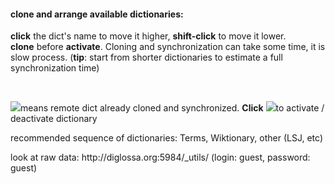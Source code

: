 #### clone and arrange available dictionaries:

<!-- <p id="cloning-text" class="green">&nbsp;</p> -->

<div class="section-descr">
    <b>click</b> the dict's name to move it higher, <b>shift-click</b> to move it lower.
    <br>  <b>clone</b> before <b>activate</b>.
    Cloning and synchronization can take some time, it is slow process.
    <!-- But you can work with selected dictionary just after click, before a process will be fully finished. -->
    (<b>tip</b>: start from shorter dictionaries to estimate a full synchronization time)
</div>

<!-- <div id="before-remote-table" class="error-message">if no remote dictionaries table appears, check an internet connection or just reload a page:  </div> -->
<div id="dicts-remote"></div>

<p>&nbsp;</p>

<div class="section-descr">
    <p><img src="../resources/check.png" class="dict-check">means remote dict already cloned and synchronized. <b>Click</b> <img src="../resources/check.png" class="dict-check">to activate / deactivate dictionary</p>
    <p>recommended sequence of dictionaries: Terms, Wiktionary, other (LSJ, etc) </p>
    <p>look at raw data: <span class="external link">http://diglossa.org:5984/_utils/</span> (login: guest, password: guest)</p>
    <p></p>
</div>
